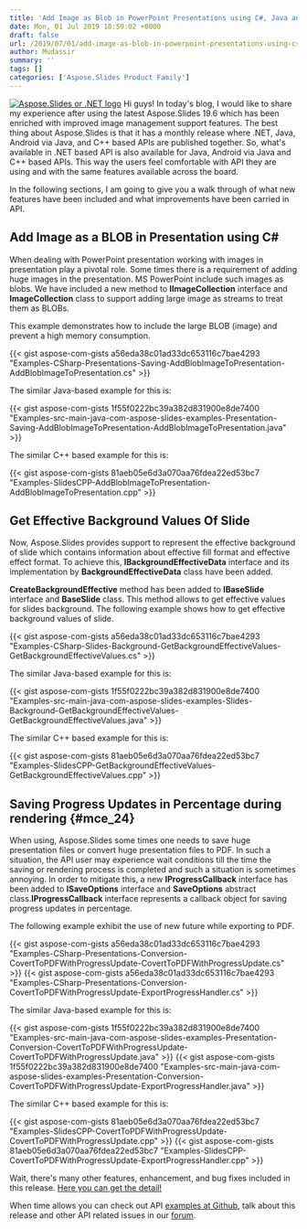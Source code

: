 ```yaml
---
title: 'Add Image as Blob in PowerPoint Presentations using C#, Java and C++'
date: Mon, 01 Jul 2019 18:59:02 +0000
draft: false
url: /2019/07/01/add-image-as-blob-in-powerpoint-presentations-using-csharp-java-and-cpp/
author: Mudassir
summary: ''
tags: []
categories: ['Aspose.Slides Product Family']
---
```


[![][1]](https://blog.aspose.com/wp-content/uploads/sites/2/2013/08/aspose-Slides-for-net_100.png) Hi guys! In today's blog, I would like to share my experience after using the latest Aspose.Slides 19.6 which has been enriched with improved image management support features. The best thing about Aspose.Slides is that it has a monthly release where .NET, Java, Android via Java, and C++ based APIs are published together. So, what's available in .NET based API is also available for Java, Android via Java and C++ based APIs. This way the users feel comfortable with API they are using and with the same features available across the board.

In the following sections, I am going to give you a walk through of what new features have been included and what improvements have been carried in API.

## Add Image as a BLOB in Presentation using C#

When dealing with PowerPoint presentation working with images in presentation play a pivotal role. Some times there is a requirement of adding huge images in the presentation. MS PowerPoint include such images as blobs. We have included a new method to **IImageCollection** interface and **ImageCollection** class to support adding large image as streams to treat them as BLOBs.

This example demonstrates how to include the large BLOB (image) and prevent a high memory consumption.

{{< gist aspose-com-gists a56eda38c01ad33dc653116c7bae4293 "Examples-CSharp-Presentations-Saving-AddBlobImageToPresentation-AddBlobImageToPresentation.cs" >}}

The similar Java-based example for this is:

{{< gist aspose-com-gists 1f55f0222bc39a382d831900e8de7400 "Examples-src-main-java-com-aspose-slides-examples-Presentation-Saving-AddBlobImageToPresentation-AddBlobImageToPresentation.java" >}}

The similar C++ based example for this is:

{{< gist aspose-com-gists 81aeb05e6d3a070aa76fdea22ed53bc7 "Examples-SlidesCPP-AddBlobImageToPresentation-AddBlobImageToPresentation.cpp" >}}

## Get Effective Background Values Of Slide

Now, Aspose.Slides provides support to represent the effective background of slide which contains information about effective fill format and effective effect format. To achieve this, **IBackgroundEffectiveData** interface and its implementation by **BackgroundEffectiveData** class have been added.

**CreateBackgroundEffective** method has been added to **IBaseSlide** interface and **BaseSlide** class. This method allows to get effective values for slides background. The following example shows how to get effective background values of slide.

{{< gist aspose-com-gists a56eda38c01ad33dc653116c7bae4293 "Examples-CSharp-Slides-Background-GetBackgroundEffectiveValues-GetBackgroundEffectiveValues.cs" >}}

The similar Java-based example for this is:

{{< gist aspose-com-gists 1f55f0222bc39a382d831900e8de7400 "Examples-src-main-java-com-aspose-slides-examples-Slides-Background-GetBackgroundEffectiveValues-GetBackgroundEffectiveValues.java" >}}

The similar C++ based example for this is:

{{< gist aspose-com-gists 81aeb05e6d3a070aa76fdea22ed53bc7 "Examples-SlidesCPP-GetBackgroundEffectiveValues-GetBackgroundEffectiveValues.cpp" >}}

## Saving Progress Updates in Percentage during rendering {#mce_24}

When using, Aspose.Slides some times one needs to save huge presentation files or convert huge presentation files to PDF. In such a situation, the API user may experience wait conditions till the time the saving or rendering process is completed and such a situation is sometimes annoying. In order to mitigate this, a new **IProgressCallback** interface has been added to **ISaveOptions** interface and **SaveOptions** abstract class.**IProgressCallback** interface represents a callback object for saving progress updates in percentage.

The following example exhibit the use of new future while exporting to PDF.

{{< gist aspose-com-gists a56eda38c01ad33dc653116c7bae4293 "Examples-CSharp-Presentations-Conversion-CovertToPDFWithProgressUpdate-CovertToPDFWithProgressUpdate.cs" >}} {{< gist aspose-com-gists a56eda38c01ad33dc653116c7bae4293 "Examples-CSharp-Presentations-Conversion-CovertToPDFWithProgressUpdate-ExportProgressHandler.cs" >}}

The similar Java-based example for this is:

{{< gist aspose-com-gists 1f55f0222bc39a382d831900e8de7400 "Examples-src-main-java-com-aspose-slides-examples-Presentation-Conversion-CovertToPDFWithProgressUpdate-CovertToPDFWithProgressUpdate.java" >}} {{< gist aspose-com-gists 1f55f0222bc39a382d831900e8de7400 "Examples-src-main-java-com-aspose-slides-examples-Presentation-Conversion-CovertToPDFWithProgressUpdate-ExportProgressHandler.java" >}}

The similar C++ based example for this is:

{{< gist aspose-com-gists 81aeb05e6d3a070aa76fdea22ed53bc7 "Examples-SlidesCPP-CovertToPDFWithProgressUpdate-CovertToPDFWithProgressUpdate.cpp" >}} {{< gist aspose-com-gists 81aeb05e6d3a070aa76fdea22ed53bc7 "Examples-SlidesCPP-CovertToPDFWithProgressUpdate-ExportProgressHandler.cpp" >}}

Wait, there's many other features, enhancement, and bug fixes included in this release. [Here you can get the detail!][2]

When time allows you can check out API [examples at Github][3], talk about this release and other API related issues in our [forum][4].




[1]: https://blog.aspose.com/wp-content/uploads/sites/2/2013/08/aspose-Slides-for-net_100.png "Aspose.Slides or .NET logo"
[2]: https://docs.aspose.com/display/slidesnet/Aspose.Slides+for+.NET+19.6+Release+Notes
[3]: https://github.com/aspose-slides/
[4]: https://forum.aspose.com/c/slides




